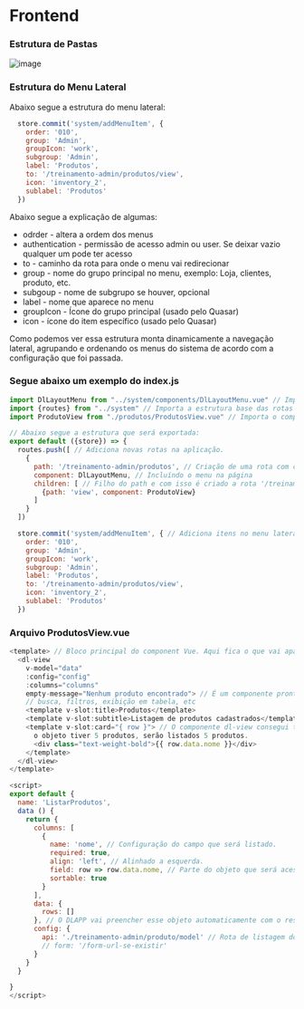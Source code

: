 # Frontend
### Estrutura de Pastas
![image](https://github.com/user-attachments/assets/064c260f-06f5-425b-890c-107e57c82e27)
 <br>

### Estrutura do Menu Lateral
Abaixo segue a estrutura do menu lateral:

```js
  store.commit('system/addMenuItem', {
    order: '010',
    group: 'Admin',
    groupIcon: 'work',
    subgroup: 'Admin',
    label: 'Produtos',
    to: '/treinamento-admin/produtos/view',
    icon: 'inventory_2',
    sublabel: 'Produtos'
  })
```

Abaixo segue a explicação de algumas:
* odrder - altera a ordem dos menus
* authentication - permissão de acesso admin ou user. Se deixar vazio qualquer um pode ter acesso
* to - caminho da rota para onde o menu vai redirecionar
* group - nome do grupo principal no menu, exemplo: Loja, clientes, produto, etc.
* subgoup - nome de subgrupo se houver, opcional
* label - nome que aparece no menu
* groupIcon - Ícone do grupo principal (usado pelo Quasar)
* icon - ícone do item específico (usado pelo Quasar)

Como podemos ver essa estrutura monta dinamicamente a navegação lateral, agrupando e ordenando os menus do sistema de acordo com a configuração que foi passada.

### Segue abaixo um exemplo do index.js
```js
import DlLayoutMenu from "../system/components/DlLayoutMenu.vue" // Importa o componente de Layout de menu lateral da aplicação.
import {routes} from "../system" // Importa a estrutura base das rotas da aplicação.
import ProdutoView from "./produtos/ProdutosView.vue" // Importa o componente Vue responsável pela visualização/listagem de produtos.

// Abaixo segue a estrutura que será exportada:
export default ({store}) => {
  routes.push([ // Adiciona novas rotas na aplicação.
    {
      path: '/treinamento-admin/produtos', // Criação de uma rota com caminho '/treinamento-admin/produtos'
      component: DlLayoutMenu, // Incluíndo o menu na página
      children: [ // Filho do path e com isso é criado a rota '/treinamento-admin/produtos/view'
        {path: 'view', component: ProdutoView}
      ]
    }
  ])

  store.commit('system/addMenuItem', { // Adiciona itens no menu lateral da aplicação e outras configurações como ícone, grupo, ordem e etc.
    order: '010',
    group: 'Admin',
    groupIcon: 'work',
    subgroup: 'Admin',
    label: 'Produtos',
    to: '/treinamento-admin/produtos/view',
    icon: 'inventory_2',
    sublabel: 'Produtos'
  })

```
### Arquivo ProdutosView.vue
```js
<template> // Bloco principal do component Vue. Aqui fica o que vai aparecer na tela
  <dl-view
    v-model="data"
    :config="config"
    :columns="columns"
    empty-message="Nenhum produto encontrado"> // É um componente pronto do DLApp que já traz funcionalidades como
    // busca, filtros, exibição em tabela, etc
    <template v-slot:title>Produtos</template>
    <template v-slot:subtitle>Listagem de produtos cadastrados</template>
    <template v-slot:card="{ row }"> // O componente dl-view consegui tratar esse objeto row e desencadear nos card, se
      o objeto tiver 5 produtos, serão listados 5 produtos.
      <div class="text-weight-bold">{{ row.data.nome }}</div>
    </template>
  </dl-view>
</template>

<script>
export default {
  name: 'ListarProdutos',
  data () {
    return {
      columns: [
        {
          name: 'nome', // Configuração do campo que será listado.
          required: true,
          align: 'left', // Alinhado a esquerda.
          field: row => row.data.nome, // Parte do objeto que será acessado
          sortable: true
        }
      ],
      data: {
        rows: []
      }, // O DLAPP vai preencher esse objeto automaticamente com o resultado da API
      config: {
        api: './treinamento-admin/produto/model' // Rota de listagem dos produtos vinda do backend
        // form: '/form-url-se-existir'
      }
    }
  }

}
</script>

```
